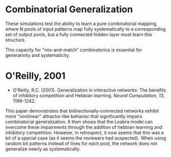 # Combinatorial Generalization

These simulations test the ability to learn a pure combinatorial mapping, where N pools of input patterns map fully systematically to a corresponding set of output pools, but a fully connected hidden layer must learn this structure.

This capacity for "mix-and-match" combinatorics is essential for generativity and systematicity.

# O'Reilly, 2001

* O'Reilly, R.C. (2001). Generalization in interactive networks: The benefits of inhibitory competition and Hebbian learning. *Neural Computation, 13*, 1199-1242.

This paper demonstrates that bidirectionally-connected networks exhibit more "nonlinear" attractor-like behavior that significantly impairs combinatorial generalization.  It then shows that the Leabra model can overcome these impairments through the addition of hebbian learning and inhibitory competition.  However, in retrospect, it now seems that this was a bit of a special case (as it seems the reviewers had suspected).  When using random bit patterns instead of lines for each pool, the network does not generalize nearly as systematically.

